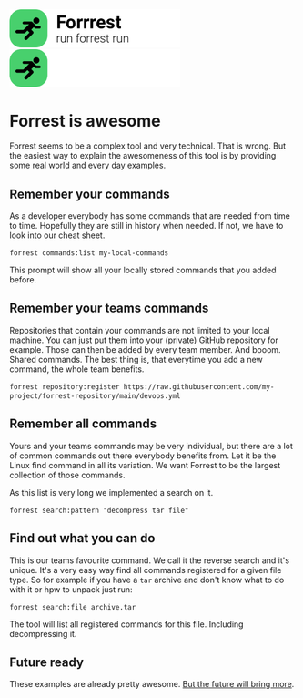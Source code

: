 <img src="../docs/images/logo.png#gh-light-mode-only" width="300">
<img src="../docs/images/logo-darkmode.png#gh-dark-mode-only" width="300">

# Forrest is awesome

Forrest seems to be a complex tool and very technical. That is wrong. But the easiest way to explain the awesomeness of this tool is by providing some real world and every day examples. 

## Remember **your** commands

As a developer everybody has some commands that are needed from time to time. Hopefully they are still in history when needed. If not, we have to look into our cheat sheet. 

```shell
forrest commands:list my-local-commands
```

This prompt will show all your locally stored commands that you added before.

## Remember your teams commands

Repositories that contain your commands are not limited to your local machine. You can just put them into your (private) GitHub repository for example. Those can then be added by every team member. And booom. Shared commands. The best thing is, that everytime you add a new command, the whole team benefits.

```shell
forrest repository:register https://raw.githubusercontent.com/my-project/forrest-repository/main/devops.yml
```

## Remember all commands

Yours and your teams commands may be very individual, but there are a lot of common commands out there everybody benefits from. Let it be the Linux find command in all its variation. We want Forrest to be the largest collection of those commands. 

As this list is very long we implemented a search on it. 

````shell
forrest search:pattern "decompress tar file"
````

## Find out what you can do

This is our teams favourite command. We call it the reverse search and it's unique. It's a very easy way find all commands registered for a given file type. So for example if you have a `tar` archive and don't know what to do with it or hpw to unpack just run:

````shell
forrest search:file archive.tar
````

The tool will list all registered commands for this file. Including decompressing it. 

## Future ready

These examples are already pretty awesome. [But the future will bring more](roadmap.md).
